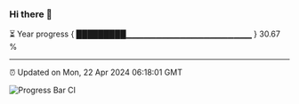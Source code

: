 ### Hi there 👋

⏳ Year progress { █████████▁▁▁▁▁▁▁▁▁▁▁▁▁▁▁▁▁▁▁▁▁ } 30.67 %

---

⏰ Updated on Mon, 22 Apr 2024 06:18:01 GMT

![Progress Bar CI](https://github.com/liununu/liununu/workflows/Progress%20Bar%20CI/badge.svg)
